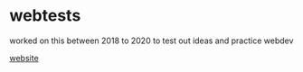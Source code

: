 # webtests
worked on this between 2018 to 2020 to test out ideas and practice webdev

[website](https://lbcmk.github.io/webtests/)
